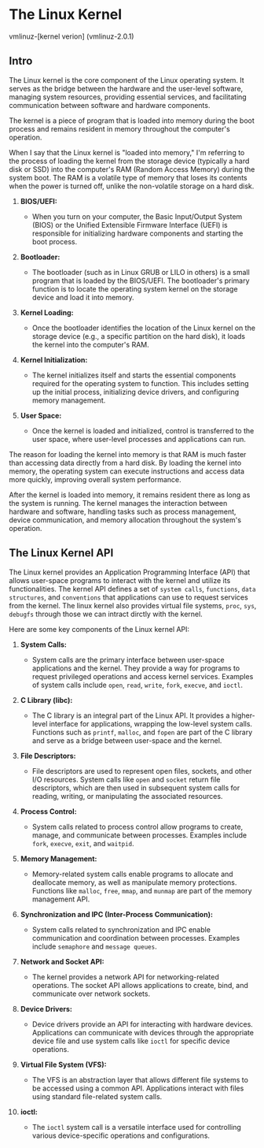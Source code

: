 # The Linux Kernel
vmlinuz-[kernel verion] 
(vmlinuz-2.0.1)

## Intro

The Linux kernel is the core component of the Linux operating system. It serves as the bridge between the hardware and the user-level software, managing system resources, providing essential services, and facilitating communication between software and hardware components.

The kernel is a piece of program that is loaded into memory during the boot process and remains resident in memory throughout the computer's operation.
 
When I say that the Linux kernel is "loaded into memory," I'm referring to the process of loading the kernel from the storage device (typically a hard disk or SSD) into the computer's RAM (Random Access Memory) during the system boot. The RAM is a volatile type of memory that loses its contents when the power is turned off, unlike the non-volatile storage on a hard disk.

1. **BIOS/UEFI:**
   - When you turn on your computer, the Basic Input/Output System (BIOS) or the Unified Extensible Firmware Interface (UEFI) is responsible for initializing hardware components and starting the boot process.

2. **Bootloader:**
   - The bootloader (such as in Linux GRUB or LILO in others) is a small program that is loaded by the BIOS/UEFI. The bootloader's primary function is to locate the operating system kernel on the storage device and load it into memory.

3. **Kernel Loading:**
   - Once the bootloader identifies the location of the Linux kernel on the storage device (e.g., a specific partition on the hard disk), it loads the kernel into the computer's RAM.

4. **Kernel Initialization:**
   - The kernel initializes itself and starts the essential components required for the operating system to function. This includes setting up the initial process, initializing device drivers, and configuring memory management.

5. **User Space:**
   - Once the kernel is loaded and initialized, control is transferred to the user space, where user-level processes and applications can run.

The reason for loading the kernel into memory is that RAM is much faster than accessing data directly from a hard disk. By loading the kernel into memory, the operating system can execute instructions and access data more quickly, improving overall system performance.

After the kernel is loaded into memory, it remains resident there as long as the system is running. The kernel manages the interaction between hardware and software, handling tasks such as process management, device communication, and memory allocation throughout the system's operation.



## The Linux Kernel API

The Linux kernel provides an Application Programming Interface (API) that allows user-space programs to interact with the kernel and utilize its functionalities. The kernel API defines a set of `system calls`, `functions`, `data structures`, and `conventions` that applications can use to request services from the kernel. The linux kernel also provides virtual file systems, `proc`, `sys`, `debugfs` through those we can intract dirctly with the kernel.

Here are some key components of the Linux kernel API:

1. **System Calls:**
   - System calls are the primary interface between user-space applications and the kernel. They provide a way for programs to request privileged operations and access kernel services. Examples of system calls include `open`, `read`, `write`, `fork`, `execve`, and `ioctl`.

2. **C Library (libc):**
   - The C library is an integral part of the Linux API. It provides a higher-level interface for applications, wrapping the low-level system calls. Functions such as `printf`, `malloc`, and `fopen` are part of the C library and serve as a bridge between user-space and the kernel.

3. **File Descriptors:**
   - File descriptors are used to represent open files, sockets, and other I/O resources. System calls like `open` and `socket` return file descriptors, which are then used in subsequent system calls for reading, writing, or manipulating the associated resources.

4. **Process Control:**
   - System calls related to process control allow programs to create, manage, and communicate between processes. Examples include `fork`, `execve`, `exit`, and `waitpid`.

5. **Memory Management:**
   - Memory-related system calls enable programs to allocate and deallocate memory, as well as manipulate memory protections. Functions like `malloc`, `free`, `mmap`, and `munmap` are part of the memory management API.

6. **Synchronization and IPC (Inter-Process Communication):**
   - System calls related to synchronization and IPC enable communication and coordination between processes. Examples include `semaphore` and `message queues`.

7. **Network and Socket API:**
   - The kernel provides a network API for networking-related operations. The socket API allows applications to create, bind, and communicate over network sockets.

8. **Device Drivers:**
   - Device drivers provide an API for interacting with hardware devices. Applications can communicate with devices through the appropriate device file and use system calls like `ioctl` for specific device operations.

9. **Virtual File System (VFS):**
   - The VFS is an abstraction layer that allows different file systems to be accessed using a common API. Applications interact with files using standard file-related system calls.

10. **ioctl:**
    - The `ioctl` system call is a versatile interface used for controlling various device-specific operations and configurations.



